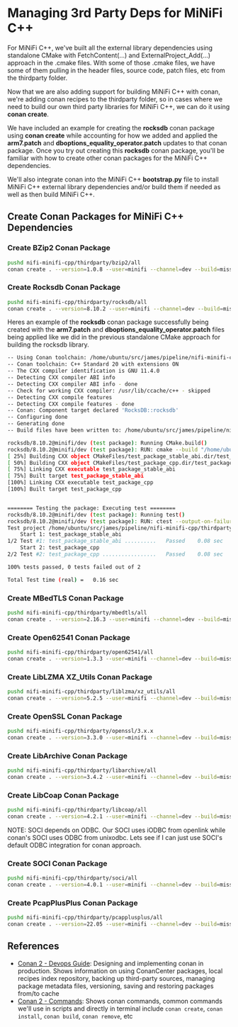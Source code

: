# Managing 3rd Party Deps for MiNiFi C++

For MiNiFi C++, we've built all the external library dependencies using standalone CMake with FetchContent(...) and ExternalProject_Add(...) approach in the .cmake files. With some of those .cmake files, we have some of them pulling in the header files, source code, patch files, etc from the thirdparty folder. 

Now that we are also adding support for building MiNiFi C++ with conan, we're adding conan recipes to the thirdparty folder, so in cases where we need to build our own third party libraries for MiNiFi C++, we can do it using **conan create**.

We have included an example for creating the **rocksdb** conan package using **conan create** while accounting for how we added and applied the **arm7.patch** and **dboptions_equality_operator.patch** updates to that conan package. Once you try out creating this **rocksdb** conan package, you'll be familiar with how to create other conan packages for the MiNiFi C++ dependencies. 

We'll also integrate conan into the MiNiFi C++ **bootstrap.py** file to install MiNiFi C++ external library dependencies and/or build them if needed as well as then build MiNiFi C++.

## Create Conan Packages for MiNiFi C++ Dependencies

### Create BZip2 Conan Package

~~~bash
pushd nifi-minifi-cpp/thirdparty/bzip2/all
conan create . --version=1.0.8 --user=minifi --channel=dev --build=missing -pr=$HOME/src/james/pipeline/nifi-minifi-cpp/etc/build/conan/profiles/release-linux
~~~

### Create Rocksdb Conan Package

~~~bash
pushd nifi-minifi-cpp/thirdparty/rocksdb/all
conan create . --version=8.10.2 --user=minifi --channel=dev --build=missing -pr=$HOME/src/james/pipeline/nifi-minifi-cpp/etc/build/conan/profiles/release-linux
~~~

Heres an example of the **rocksdb** conan package successfully being created with the **arm7.patch** and **dboptions_equality_operator.patch** files being applied like we did in the previous standalone CMake approach for building the rocksdb library.

~~~bash
-- Using Conan toolchain: /home/ubuntu/src/james/pipeline/nifi-minifi-cpp/thirdparty/rocksdb/all/test_package/build/gcc-11-x86_64-gnu20-release/generators/conan_toolchain.cmake
-- Conan toolchain: C++ Standard 20 with extensions ON
-- The CXX compiler identification is GNU 11.4.0
-- Detecting CXX compiler ABI info
-- Detecting CXX compiler ABI info - done
-- Check for working CXX compiler: /usr/lib/ccache/c++ - skipped
-- Detecting CXX compile features
-- Detecting CXX compile features - done
-- Conan: Component target declared 'RocksDB::rocksdb'
-- Configuring done
-- Generating done
-- Build files have been written to: /home/ubuntu/src/james/pipeline/nifi-minifi-cpp/thirdparty/rocksdb/all/test_package/build/gcc-11-x86_64-gnu20-release

rocksdb/8.10.2@minifi/dev (test package): Running CMake.build()
rocksdb/8.10.2@minifi/dev (test package): RUN: cmake --build "/home/ubuntu/src/james/pipeline/nifi-minifi-cpp/thirdparty/rocksdb/all/test_package/build/gcc-11-x86_64-gnu20-release" -- -j20
[ 25%] Building CXX object CMakeFiles/test_package_stable_abi.dir/test_package_stable_abi.cpp.o
[ 50%] Building CXX object CMakeFiles/test_package_cpp.dir/test_package.cpp.o
[ 75%] Linking CXX executable test_package_stable_abi
[ 75%] Built target test_package_stable_abi
[100%] Linking CXX executable test_package_cpp
[100%] Built target test_package_cpp


======== Testing the package: Executing test ========
rocksdb/8.10.2@minifi/dev (test package): Running test()
rocksdb/8.10.2@minifi/dev (test package): RUN: ctest --output-on-failure -C Release
Test project /home/ubuntu/src/james/pipeline/nifi-minifi-cpp/thirdparty/rocksdb/all/test_package/build/gcc-11-x86_64-gnu20-release
    Start 1: test_package_stable_abi
1/2 Test #1: test_package_stable_abi ..........   Passed    0.08 sec
    Start 2: test_package_cpp
2/2 Test #2: test_package_cpp .................   Passed    0.08 sec

100% tests passed, 0 tests failed out of 2

Total Test time (real) =   0.16 sec
~~~

### Create MBedTLS Conan Package

~~~bash
pushd nifi-minifi-cpp/thirdparty/mbedtls/all
conan create . --version=2.16.3 --user=minifi --channel=dev --build=missing -pr=$HOME/src/james/pipeline/nifi-minifi-cpp/etc/build/conan/profiles/release-linux
~~~


### Create Open62541 Conan Package

~~~bash
pushd nifi-minifi-cpp/thirdparty/open62541/all
conan create . --version=1.3.3 --user=minifi --channel=dev --build=missing -pr=$HOME/src/james/pipeline/nifi-minifi-cpp/etc/build/conan/profiles/release-linux
~~~

### Create LibLZMA XZ_Utils Conan Package

~~~bash
pushd nifi-minifi-cpp/thirdparty/liblzma/xz_utils/all
conan create . --version=5.2.5 --user=minifi --channel=dev --build=missing -pr=$HOME/src/james/pipeline/nifi-minifi-cpp/etc/build/conan/profiles/release-linux
~~~


### Create OpenSSL Conan Package

~~~bash
pushd nifi-minifi-cpp/thirdparty/openssl/3.x.x
conan create . --version=3.3.0 --user=minifi --channel=dev --build=missing -pr=$HOME/src/james/pipeline/nifi-minifi-cpp/etc/build/conan/profiles/release-linux
~~~

### Create LibArchive Conan Package

~~~bash
pushd nifi-minifi-cpp/thirdparty/libarchive/all
conan create . --version=3.4.2 --user=minifi --channel=dev --build=missing -pr=$HOME/src/james/pipeline/nifi-minifi-cpp/etc/build/conan/profiles/release-linux
~~~

### Create LibCoap Conan Package

~~~bash
pushd nifi-minifi-cpp/thirdparty/libcoap/all
conan create . --version=4.2.1 --user=minifi --channel=dev --build=missing -pr=$HOME/src/james/pipeline/nifi-minifi-cpp/etc/build/conan/profiles/release-linux
~~~

NOTE: SOCI depends on ODBC. Our SOCI uses iODBC from openlink while conan's SOCI uses ODBC from unixodbc. Lets see if I can just use SOCI's default ODBC integration for conan approach. 

### Create SOCI Conan Package

~~~bash
pushd nifi-minifi-cpp/thirdparty/soci/all
conan create . --version=4.0.1 --user=minifi --channel=dev --build=missing -pr=$HOME/src/james/pipeline/nifi-minifi-cpp/etc/build/conan/profiles/release-linux
~~~

### Create PcapPlusPlus Conan Package

~~~bash
pushd nifi-minifi-cpp/thirdparty/pcapplusplus/all
conan create . --version=22.05 --user=minifi --channel=dev --build=missing -pr=$HOME/src/james/pipeline/nifi-minifi-cpp/etc/build/conan/profiles/release-linux
~~~

## References

- [Conan 2 - Devops Guide](https://docs.conan.io/2/devops.html): Designing and implementing conan in production. Shows information on using ConanCenter packages, local recipes index repository, backing up third-party sources, managing package metadata files, versioning, saving and restoring packages from/to cache
- [Conan 2 - Commands](https://docs.conan.io/2/reference/commands.html): Shows conan commands, common commands we'll use in scripts and directly in terminal include `conan create`, `conan install`, `conan build`, `conan remove`, etc
